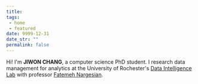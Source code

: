 ```yaml
---
title:
tags: 
 - home
 - featured
date: 9999-12-31
date_str: ""
permalink: false
---
```


<p class="poster-text">
    <span class="inner-reveal">Hi! I'm <strong class="highlight">JIWON CHANG</strong>,</span>
    <span class="inner-reveal">a <span class="highlight">computer science PhD student</span>.</span>
    <span class="inner-reveal">I research <span class="highlight">data management for analytics</span></span>
    <span class="inner-reveal">at the University of Rochester's <span class=""><a href="https://dataintelligencecrew.github.io/">Data Intelligence Lab</a></span></span>
    <span class="inner-reveal">with professor <span class=""><a href="https://fnargesian.com/">Fatemeh Nargesian</a></span>.</span>
</p>

<!--<p class="poster-text">
    I'm thinking about&nbsp;<span class="alternating-wrapper">
        <span class="highlight">
            <span class="alternating-inner">the latest science.</span>
            <span class="alternating-inner">nonfiction writing.</span>
            <span class="alternating-inner">minimalism.</span>
            <span class="alternating-inner">environmentalism.</span>
            <span class="alternating-inner">narrative games.</span>
            <span class="alternating-inner">plant-based cooking.</span>
        </span>
    </span>
    <br>
</p>-->